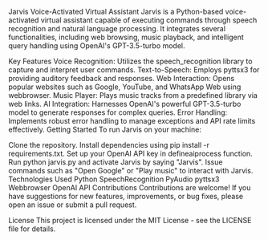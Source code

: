Jarvis Voice-Activated Virtual Assistant
Jarvis is a Python-based voice-activated virtual assistant capable of executing commands through speech recognition and natural language processing. It integrates several functionalities, including web browsing, music playback, and intelligent query handling using OpenAI's GPT-3.5-turbo model.

Key Features
Voice Recognition: Utilizes the speech_recognition library to capture and interpret user commands.
Text-to-Speech: Employs pyttsx3 for providing auditory feedback and responses.
Web Interaction: Opens popular websites such as Google, YouTube, and WhatsApp Web using webbrowser.
Music Player: Plays music tracks from a predefined library via web links.
AI Integration: Harnesses OpenAI's powerful GPT-3.5-turbo model to generate responses for complex queries.
Error Handling: Implements robust error handling to manage exceptions and API rate limits effectively.
Getting Started
To run Jarvis on your machine:

Clone the repository.
Install dependencies using pip install -r requirements.txt.
Set up your OpenAI API key in defineaiprocess function.
Run python jarvis.py and activate Jarvis by saying "Jarvis".
Issue commands such as "Open Google" or "Play music" to interact with Jarvis.
Technologies Used
Python
SpeechRecognition
PyAudio
pyttsx3
Webbrowser
OpenAI API
Contributions
Contributions are welcome! If you have suggestions for new features, improvements, or bug fixes, please open an issue or submit a pull request.

License
This project is licensed under the MIT License - see the LICENSE file for details.
